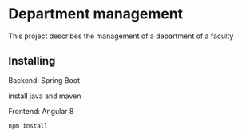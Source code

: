 # Department management
This project describes the management of a department of a faculty

## Installing
Backend: Spring Boot

 install java and maven 

Frontend: Angular 8
```
npm install
